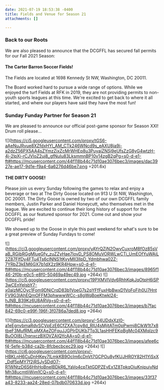 ```yaml
---
date: 2021-07-19 18:53:38 -0400
title: Fields and Venue for Season 21
attachments: []

---
```

### **Back to our Roots**

We are also pleased to announce that the DCGFFL has secured fall permits for our Fall 2021 Season:

#### The Carter Barron Soccer Fields!

The Fields are located at 1698 Kennedy St NW, Washington, DC 20011.  
  
The Board worked hard to pursue a wide range of options. While we enjoyed the turf Fields at RFK in 2019, they are not providing permits to non-youth sports leagues at this time. We're excited to get back to where it all started, and where our players have said they have the most fun!

### **Sunday Funday Partner for Season 21**

We are pleased to announce our official post-game sponsor for Season XXI! Drum roll please...

![](https://ci5.googleusercontent.com/proxy/tGS6-aAeNuJRvue8XZfdxHYl_AM_CTk246WNcd9s_eAXU8ja9i-a2dzZ56PX5AA4sZYmzZixZcMrWHEp8u3PuyaiZNSj9eUfsZzG8yG4wtzH-4j-2lpXj-rCJVloZ2uj8_gfNuIu83LksmmnBP10v14zgB2qPg=s0-d-e1-ft#https://mcusercontent.com/44f118b44c71d10ae3076bec3/images/dac3927e-ae17-9d1e-f9a4-6a6276d46be7.png =201.6x)

#### THE DIRTY GOOSE!

Please join us every Sunday following the games to relax and enjoy a beverage or two at The Dirty Goose located on 913 U St NW, Washington, DC 20001. The Dirty Goose is owned by two of our own DCGFFL family members, Justin Parker and Daniel Honeycutt, who themselves met in the league. We are excited to continue their long history of support for the DCGFFL as our featured sponsor for 2021. Come out and show your DCGFFL pride!  
  
We showed up to the Goose in style this past weekend for what's sure to be a great preview of Sunday Fundays to come!

![](https://ci3.googleusercontent.com/proxy/yAYrQZjN2OwvCuxroM8fOz85sVaB_RGibRGgMlueGfy_zuZZyHae7IovD_PS8OMuVORWLwCTi_UmEOfYuWAiL2Z87FlfDy4FTu4Ts6clNNS1tKvyMll3llpD_Ydmbhwa02Z-7YRbZ3kEM6GX7b1dX2z9KR4Hpw=s0-d-e1-ft#https://mcusercontent.com/44f118b44c71d10ae3076bec3/images/8965f146-2f0b-e0c5-e8f0-50469a49ec49.jpg =264x)     ![](https://ci5.googleusercontent.com/proxy/19PXMVlVdv6RhhKqkJqOtpH6iSP3wCEnYelsbY7-x0alzMCOyc1Fom9DNjCrqD83b1VoeG7s2qYFfFuxHbBwxD1VoFoFih0U7HntFV9G3IAhEQmOFFM3phwwwWCc-s8gWqBoeKtwkI24-hJNB_B39Kz6U8ARVg=s0-d-e1-ft#https://mcusercontent.com/44f118b44c71d10ae3076bec3/images/b7fac842-69c0-e99f-196f-3f0786a7ded8.jpg =264x)

![](https://ci3.googleusercontent.com/proxy/-54UDdxXzI0-a1eEgnvbmaRdvSCVpEzE6CfZXA7cpy8d_RIU4sMjitATm0pPwmj8ClkW1t7x8tbeF3MufRMLqMXAeZOFquJJGPIrDUKb7Tq3L1asHHFEKpBgMc04XMqIzc9BuOOl8Li7rqnxczBXOVZAIQYcAA=s0-d-e1-ft#https://mcusercontent.com/44f118b44c71d10ae3076bec3/images/afee6cf4-5efe-b38d-ca2b-8fcbecbcec29.jpg =264x)     ![](https://ci6.googleusercontent.com/proxy/-HBKLnH6CuDnHKey7ILmkKB9OcIm6cDnVt7GCPOu8yfKUJHROY82H1YiSxX_Ddf5pMY7f2jRSJySDdO7-R1WNtzD6S6HhHoBnelBDkR6_YaVo4cpTktGDPZEyEx1Z8TpkqOiuKnjpuiyNdMh38ucmtIiWjm1CQ=s0-d-e1-ft#https://mcusercontent.com/44f118b44c71d10ae3076bec3/images/33f37a43-8233-aa24-28ed-07bdb070633d.jpg =264x)
